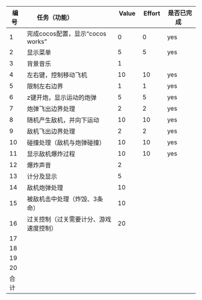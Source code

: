  编号 | 任务（功能）                    |  Value    | Effort    | 是否已完成  
-----|-------------------------------|-----------|-----------|------------|
1    | 完成cocos配置，显示“cocos works”  | 0         |    0       |      yes      |
2    | 显示菜单       | 5         |     5      |    yes       |
3    | 背景音乐                       | 1         |           |            |
4    | 左右键，控制移动飞机             | 10        |    10      | yes           |
5    | 限制左右边界                    | 1         |  1         |   yes         |
6    | z键开炮，显示运动的炮弹        | 5         |   5        |        yes    |
7    | 炮弹飞出边界处理                | 2          |   2        |    yes       |
8    | 随机产生敌机，并向下运动          | 10        |    10       |        yes   |
9    | 敌机飞出边界处理                | 2         |    2       |        yes    |
10   | 碰撞处理（敌机与炮弹碰撞）        | 10         |    10       |      yes     |
11   | 显示敌机爆炸过程                | 10         |     10      |      yes      |
12   | 爆炸声音                       | 2         |           |            |
13   | 计分及显示                     | 5         |           |            |
14   | 敌机炮弹处理                   | 10         |           |            |
15   | 被敌机击中处理（炸毁、3条命）     | 10          |           |           |
16   | 过关控制（过关需要计分、游戏速度控制）| 20        |           |           |
17   |                               |            |           |           |
18   |                               |            |           |           |
19   |                               |            |           |           |
20   |                               |            |           |           |
合计   |                              |            |           |           |
